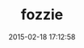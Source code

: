 ---
layout: post
title:  "fozzie"
repo:   "lonelyplanet/fozzie"
date:   2015-02-18 17:12:58
gemurl: https://github.com/lonelyplanet/fozzie
---